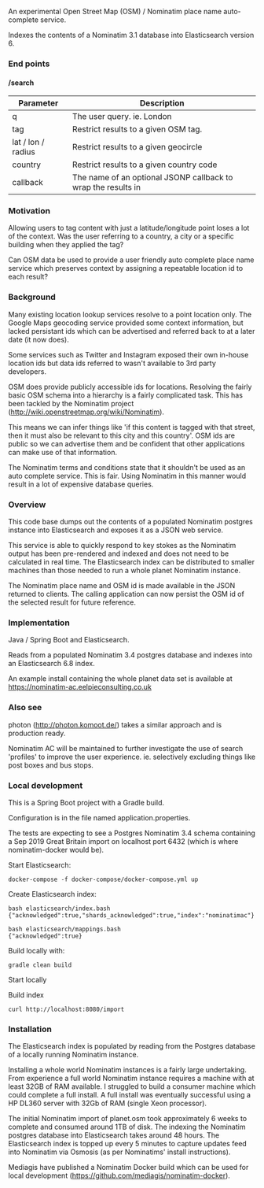 An experimental Open Street Map (OSM) / Nominatim place name auto-complete service.

Indexes the contents of a Nominatim 3.1 database into Elasticsearch version 6.


### End points

#### /search

Parameter | Description
---------|--------------
q	|	The user query. ie. London
tag	| Restrict results to a given OSM tag.
lat / lon / radius | Restrict results to a given geocircle
country | Restrict results to a given country code
callback | The name of an optional JSONP callback to wrap the results in


### Motivation

Allowing users to tag content with just a latitude/longitude point loses a lot of the context.
Was the user referring to a country, a city or a specific building when they applied the tag?

Can OSM data be used to provide a user friendly auto complete place name service which preserves context by assigning a repeatable location id to each result?

### Background

Many existing location lookup services resolve to a point location only.
The Google Maps geocoding service provided some context information, but lacked persistant ids which can be advertised and referred back to at a later date 
(it now does).

Some services such as Twitter and Instagram exposed their own in-house location ids
but data ids referred to wasn't available to 3rd party developers.

OSM does provide publicly accessible ids for locations.
Resolving the fairly basic OSM schema into a hierarchy is a fairly complicated task.
This has been tackled by the Nominatim project (http://wiki.openstreetmap.org/wiki/Nominatim).

This means we can infer things like 'if this content is tagged with that street, then it must also be relevant to this city and this country'.
OSM ids are public so we can advertise them and be confident that other applications can make use of that information.

The Nominatim terms and conditions state that it shouldn't be used as an auto complete service.
This is fair. Using Nominatim in this manner would result in a lot of expensive database queries.


### Overview

This code base dumps out the contents of a populated Nominatim postgres instance into Elasticsearch and exposes it as a JSON web service.

This service is able to quickly respond to key stokes as the Nominatim output has been pre-rendered and indexed and does not need to be calculated in real time.
The Elasticsearch index can be distributed to smaller machines than those needed to run a whole planet Nominatim instance.

The Nominatim place name and OSM id is made available in the JSON returned to clients.
The calling application can now persist the OSM id of the selected result for future reference.


### Implementation
Java / Spring Boot and Elasticsearch.

Reads from a populated Nominatim 3.4 postgres database and indexes into an Elasticsearch 6.8 index.

An example install containing the whole planet data set is available at https://nominatim-ac.eelpieconsulting.co.uk


### Also see

photon (http://photon.komoot.de/) takes a similar approach and is production ready.

Nominatim AC will be maintained to further investigate the use of search 'profiles' to improve the user experience.
ie. selectively excluding things like post boxes and bus stops.



### Local development

This is a Spring Boot project with a Gradle build.

Configuration is in the file named application.properties.

The tests are expecting to see a Postgres Nominatim 3.4 schema containing a Sep 2019 Great Britain import
on localhost port 6432 (which is where nominatim-docker would be).

Start Elasticsearch:
```
docker-compose -f docker-compose/docker-compose.yml up
```

Create Elasticsearch index:
```
bash elasticsearch/index.bash 
{"acknowledged":true,"shards_acknowledged":true,"index":"nominatimac"}

bash elasticsearch/mappings.bash 
{"acknowledged":true}
```

Build locally with:
```
gradle clean build
```

Start locally


Build index

```
curl http://localhost:8080/import
```

### Installation
The Elasticsearch index is populated by reading from the Postgres database of a locally running Nominatim instance.

Installing a whole world Nominatim instances is a fairly large undertaking.
From experience a full world Nominatim instance requires a machine with at least 32GB of RAM available.
I struggled to build a consumer machine which could complete a full install. A full install was
eventually successful using a HP DL360 server with 32Gb of RAM (single Xeon processor).

The initial Nominatim import of planet.osm took approximately 6 weeks to complete and consumed around 1TB of disk.
The indexing the Nominatim postgres database into Elasticsearch takes around 48 hours.
The Elasticsearch index is topped up every 5 minutes to capture updates feed into Nominatim via Osmosis (as per Nominatims' install instructions).

Mediagis have published a Nominatim Docker build which can be used for local development (https://github.com/mediagis/nominatim-docker).
